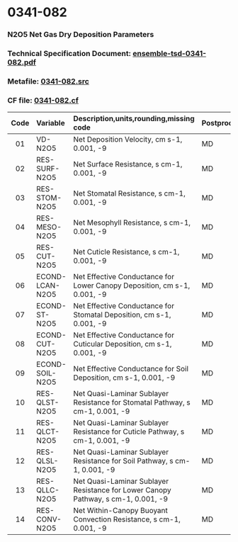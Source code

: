 # 0341-082
### N2O5 Net Gas Dry Deposition Parameters
### Technical Specification Document: [ensemble-tsd-0341-082.pdf](../tsd/ensemble-tsd-0341-082.pdf)
### Metafile: [0341-082.src](../src/0341-082.src)
### CF file: [0341-082.cf](../cf/0341-082.cf)
|Code|Variable|Description,units,rounding,missing code|Postprocessing|
|:-:|:-|:-|:-|
|01|VD-N2O5|Net Deposition Velocity, cm s-1, 0.001, -9|MD|
|02|RES-SURF-N2O5|Net Surface Resistance, s cm-1, 0.001, -9|MD|
|03|RES-STOM-N2O5|Net Stomatal Resistance, s cm-1, 0.001, -9|MD|
|04|RES-MESO-N2O5|Net Mesophyll Resistance, s cm-1, 0.001, -9|MD|
|05|RES-CUT-N2O5|Net Cuticle Resistance, s cm-1, 0.001, -9|MD|
|06|ECOND-LCAN-N2O5|Net Effective Conductance for Lower Canopy Deposition, cm s-1, 0.001, -9|MD|
|07|ECOND-ST-N2O5|Net Effective Conductance for Stomatal Deposition, cm s-1, 0.001, -9|MD|
|08|ECOND-CUT-N2O5|Net Effective Conductance for Cuticular Deposition, cm s-1, 0.001, -9|MD|
|09|ECOND-SOIL-N2O5|Net Effective Conductance for Soil Deposition, cm s-1, 0.001, -9|MD|
|10|RES-QLST-N2O5|Net Quasi-Laminar Sublayer Resistance for Stomatal Pathway, s cm-1, 0.001, -9|MD|
|11|RES-QLCT-N2O5|Net Quasi-Laminar Sublayer Resistance for Cuticle Pathway, s cm-1, 0.001, -9|MD|
|12|RES-QLSL-N2O5|Net Quasi-Laminar Sublayer Resistance for Soil  Pathway, s cm-1, 0.001, -9|MD|
|13|RES-QLLC-N2O5|Net Quasi-Laminar Sublayer Resistance for Lower Canopy Pathway, s cm-1, 0.001, -9|MD|
|14|RES-CONV-N2O5|Net Within-Canopy Buoyant Convection Resistance, s cm-1, 0.001, -9|MD|
